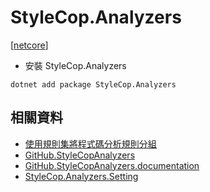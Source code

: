 # StyleCop.Analyzers

[[netcore]]

- 安裝 StyleCop.Analyzers
````cli
dotnet add package StyleCop.Analyzers
````

## 相關資料
- [使用規則集將程式碼分析規則分組](https://docs.microsoft.com/zh-tw/visualstudio/code-quality/using-rule-sets-to-group-code-analysis-rules?view=vs-2019)
- [GitHub.StyleCopAnalyzers](https://github.com/DotNetAnalyzers/StyleCopAnalyzers)
- [GitHub.StyleCopAnalyzers.documentation](https://github.com/DotNetAnalyzers/StyleCopAnalyzers/tree/master/documentation)
- [StyleCop.Analyzers.Setting](https://raw.githubusercontent.com/DotNetAnalyzers/StyleCopAnalyzers/master/StyleCop.Analyzers/StyleCop.Analyzers/Settings/stylecop.schema.json)

[//begin]: # "Autogenerated link references for markdown compatibility"
[netcore]: tool/dotnet/netcore.md "netcore"
[//end]: # "Autogenerated link references"